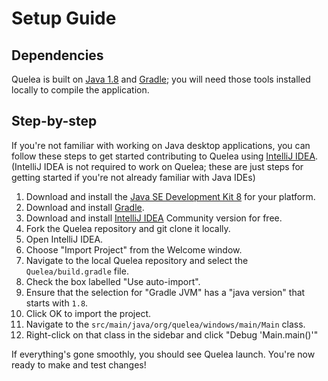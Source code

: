 # Setup Guide

## Dependencies

Quelea is built on [Java 1.8](https://www.oracle.com/technetwork/java/javase/downloads/jdk8-downloads-2133151.html) and [Gradle](https://gradle.org/); you will need those tools installed locally to compile the application.

## Step-by-step

If you're not familiar with working on Java desktop applications, you can follow these steps to get started contributing to Quelea using [IntelliJ IDEA](https://www.jetbrains.com/idea/). (IntelliJ IDEA is not required to work on Quelea; these are just steps for getting started if you're not already familiar with Java IDEs)

1. Download and install the [Java SE Development Kit 8](https://www.oracle.com/technetwork/java/javase/downloads/jdk8-downloads-2133151.html) for your platform.
2. Download and install [Gradle](https://gradle.org/install/).
3. Download and install [IntelliJ IDEA](https://www.jetbrains.com/idea/download) Community version for free.
4. Fork the Quelea repository and git clone it locally.
5. Open IntelliJ IDEA.
6. Choose "Import Project" from the Welcome window.
7. Navigate to the local Quelea repository and select the `Quelea/build.gradle` file.
8. Check the box labelled "Use auto-import".
9. Ensure that the selection for "Gradle JVM" has a "java version" that starts with `1.8`.
10. Click OK to import the project.
11. Navigate to the `src/main/java/org/quelea/windows/main/Main` class.
12. Right-click on that class in the sidebar and click "Debug 'Main.main()'"

If everything's gone smoothly, you should see Quelea launch. You're now ready to make and test changes!